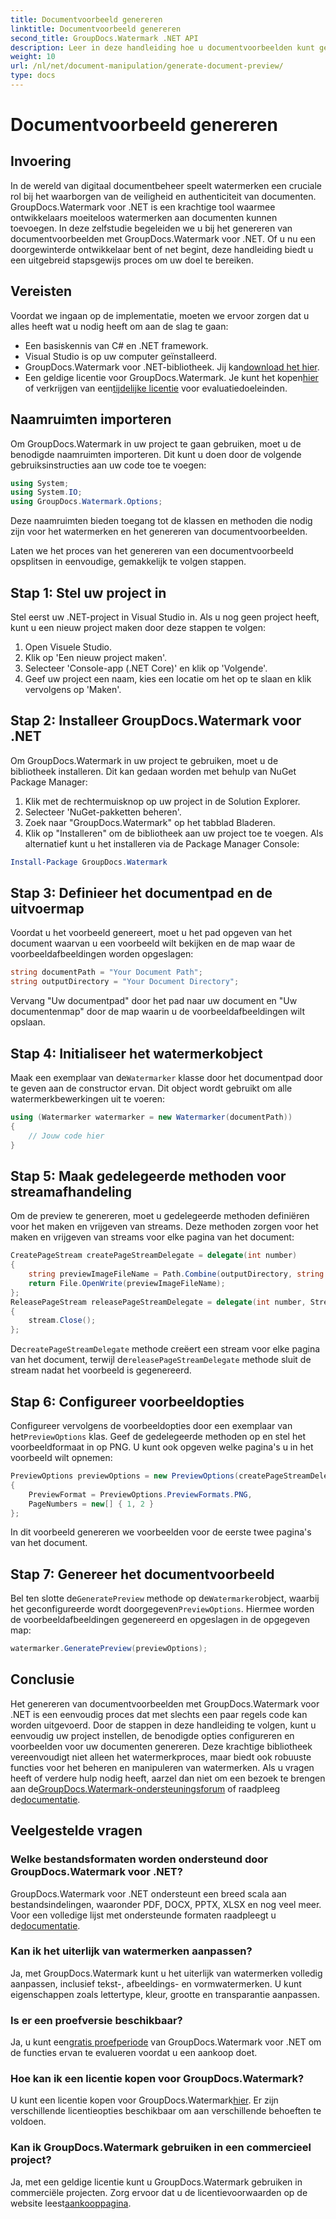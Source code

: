 ```yaml
---
title: Documentvoorbeeld genereren
linktitle: Documentvoorbeeld genereren
second_title: GroupDocs.Watermark .NET API
description: Leer in deze handleiding hoe u documentvoorbeelden kunt genereren met GroupDocs.Watermark voor .NET. Verbeter moeiteloos uw documentbeveiliging en -beheer.
weight: 10
url: /nl/net/document-manipulation/generate-document-preview/
type: docs
---
```

# Documentvoorbeeld genereren

## Invoering
In de wereld van digitaal documentbeheer speelt watermerken een cruciale rol bij het waarborgen van de veiligheid en authenticiteit van documenten. GroupDocs.Watermark voor .NET is een krachtige tool waarmee ontwikkelaars moeiteloos watermerken aan documenten kunnen toevoegen. In deze zelfstudie begeleiden we u bij het genereren van documentvoorbeelden met GroupDocs.Watermark voor .NET. Of u nu een doorgewinterde ontwikkelaar bent of net begint, deze handleiding biedt u een uitgebreid stapsgewijs proces om uw doel te bereiken.
## Vereisten
Voordat we ingaan op de implementatie, moeten we ervoor zorgen dat u alles heeft wat u nodig heeft om aan de slag te gaan:
- Een basiskennis van C# en .NET framework.
- Visual Studio is op uw computer geïnstalleerd.
- GroupDocs.Watermark voor .NET-bibliotheek. Jij kan[download het hier](https://releases.groupdocs.com/Watermark/net/).
-  Een geldige licentie voor GroupDocs.Watermark. Je kunt het kopen[hier](https://purchase.groupdocs.com/buy) of verkrijgen van een[tijdelijke licentie](https://purchase.groupdocs.com/temporary-license/) voor evaluatiedoeleinden.
## Naamruimten importeren
Om GroupDocs.Watermark in uw project te gaan gebruiken, moet u de benodigde naamruimten importeren. Dit kunt u doen door de volgende gebruiksinstructies aan uw code toe te voegen:
```csharp
using System;
using System.IO;
using GroupDocs.Watermark.Options;
```
Deze naamruimten bieden toegang tot de klassen en methoden die nodig zijn voor het watermerken en het genereren van documentvoorbeelden.

Laten we het proces van het genereren van een documentvoorbeeld opsplitsen in eenvoudige, gemakkelijk te volgen stappen.
## Stap 1: Stel uw project in
Stel eerst uw .NET-project in Visual Studio in. Als u nog geen project heeft, kunt u een nieuw project maken door deze stappen te volgen:
1. Open Visuele Studio.
2. Klik op 'Een nieuw project maken'.
3. Selecteer 'Console-app (.NET Core)' en klik op 'Volgende'.
4. Geef uw project een naam, kies een locatie om het op te slaan en klik vervolgens op 'Maken'.
## Stap 2: Installeer GroupDocs.Watermark voor .NET
Om GroupDocs.Watermark in uw project te gebruiken, moet u de bibliotheek installeren. Dit kan gedaan worden met behulp van NuGet Package Manager:
1. Klik met de rechtermuisknop op uw project in de Solution Explorer.
2. Selecteer 'NuGet-pakketten beheren'.
3. Zoek naar "GroupDocs.Watermark" op het tabblad Bladeren.
4. Klik op "Installeren" om de bibliotheek aan uw project toe te voegen.
Als alternatief kunt u het installeren via de Package Manager Console:
```powershell
Install-Package GroupDocs.Watermark
```
## Stap 3: Definieer het documentpad en de uitvoermap
Voordat u het voorbeeld genereert, moet u het pad opgeven van het document waarvan u een voorbeeld wilt bekijken en de map waar de voorbeeldafbeeldingen worden opgeslagen:
```csharp
string documentPath = "Your Document Path";
string outputDirectory = "Your Document Directory";
```
Vervang "Uw documentpad" door het pad naar uw document en "Uw documentenmap" door de map waarin u de voorbeeldafbeeldingen wilt opslaan.
## Stap 4: Initialiseer het watermerkobject
Maak een exemplaar van de`Watermarker` klasse door het documentpad door te geven aan de constructor ervan. Dit object wordt gebruikt om alle watermerkbewerkingen uit te voeren:
```csharp
using (Watermarker watermarker = new Watermarker(documentPath))
{
    // Jouw code hier
}
```
## Stap 5: Maak gedelegeerde methoden voor streamafhandeling
Om de preview te genereren, moet u gedelegeerde methoden definiëren voor het maken en vrijgeven van streams. Deze methoden zorgen voor het maken en vrijgeven van streams voor elke pagina van het document:
```csharp
CreatePageStream createPageStreamDelegate = delegate(int number)
{
    string previewImageFileName = Path.Combine(outputDirectory, string.Format("page{0}.png", number));
    return File.OpenWrite(previewImageFileName);
};
ReleasePageStream releasePageStreamDelegate = delegate(int number, Stream stream)
{
    stream.Close();
};
```
 De`createPageStreamDelegate` methode creëert een stream voor elke pagina van het document, terwijl de`releasePageStreamDelegate` methode sluit de stream nadat het voorbeeld is gegenereerd.
## Stap 6: Configureer voorbeeldopties
 Configureer vervolgens de voorbeeldopties door een exemplaar van het`PreviewOptions` klas. Geef de gedelegeerde methoden op en stel het voorbeeldformaat in op PNG. U kunt ook opgeven welke pagina's u in het voorbeeld wilt opnemen:
```csharp
PreviewOptions previewOptions = new PreviewOptions(createPageStreamDelegate, releasePageStreamDelegate)
{
    PreviewFormat = PreviewOptions.PreviewFormats.PNG,
    PageNumbers = new[] { 1, 2 }
};
```
In dit voorbeeld genereren we voorbeelden voor de eerste twee pagina's van het document.
## Stap 7: Genereer het documentvoorbeeld
 Bel ten slotte de`GeneratePreview` methode op de`Watermarker`object, waarbij het geconfigureerde wordt doorgegeven`PreviewOptions`. Hiermee worden de voorbeeldafbeeldingen gegenereerd en opgeslagen in de opgegeven map:
```csharp
watermarker.GeneratePreview(previewOptions);
```
## Conclusie
Het genereren van documentvoorbeelden met GroupDocs.Watermark voor .NET is een eenvoudig proces dat met slechts een paar regels code kan worden uitgevoerd. Door de stappen in deze handleiding te volgen, kunt u eenvoudig uw project instellen, de benodigde opties configureren en voorbeelden voor uw documenten genereren. Deze krachtige bibliotheek vereenvoudigt niet alleen het watermerkproces, maar biedt ook robuuste functies voor het beheren en manipuleren van watermerken.
 Als u vragen heeft of verdere hulp nodig heeft, aarzel dan niet om een bezoek te brengen aan de[GroupDocs.Watermark-ondersteuningsforum](https://forum.groupdocs.com/c/watermark/19) of raadpleeg de[documentatie](https://tutorials.groupdocs.com/Watermark/net/).
## Veelgestelde vragen
### Welke bestandsformaten worden ondersteund door GroupDocs.Watermark voor .NET?
 GroupDocs.Watermark voor .NET ondersteunt een breed scala aan bestandsindelingen, waaronder PDF, DOCX, PPTX, XLSX en nog veel meer. Voor een volledige lijst met ondersteunde formaten raadpleegt u de[documentatie](https://tutorials.groupdocs.com/Watermark/net/).
### Kan ik het uiterlijk van watermerken aanpassen?
Ja, met GroupDocs.Watermark kunt u het uiterlijk van watermerken volledig aanpassen, inclusief tekst-, afbeeldings- en vormwatermerken. U kunt eigenschappen zoals lettertype, kleur, grootte en transparantie aanpassen.
### Is er een proefversie beschikbaar?
 Ja, u kunt een[gratis proefperiode](https://releases.groupdocs.com/) van GroupDocs.Watermark voor .NET om de functies ervan te evalueren voordat u een aankoop doet.
### Hoe kan ik een licentie kopen voor GroupDocs.Watermark?
 U kunt een licentie kopen voor GroupDocs.Watermark[hier](https://purchase.groupdocs.com/buy). Er zijn verschillende licentieopties beschikbaar om aan verschillende behoeften te voldoen.
### Kan ik GroupDocs.Watermark gebruiken in een commercieel project?
 Ja, met een geldige licentie kunt u GroupDocs.Watermark gebruiken in commerciële projecten. Zorg ervoor dat u de licentievoorwaarden op de website leest[aankooppagina](https://purchase.groupdocs.com/buy).